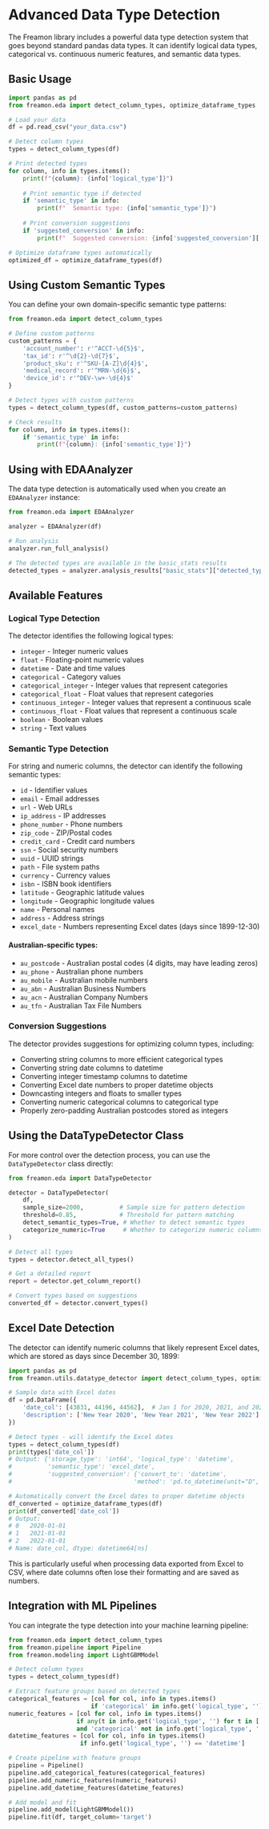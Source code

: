 # Advanced Data Type Detection

The Freamon library includes a powerful data type detection system that goes beyond standard pandas data types. It can identify logical data types, categorical vs. continuous numeric features, and semantic data types.

## Basic Usage

```python
import pandas as pd
from freamon.eda import detect_column_types, optimize_dataframe_types

# Load your data
df = pd.read_csv("your_data.csv")

# Detect column types
types = detect_column_types(df)

# Print detected types
for column, info in types.items():
    print(f"{column}: {info['logical_type']}")
    
    # Print semantic type if detected
    if 'semantic_type' in info:
        print(f"  Semantic type: {info['semantic_type']}")
        
    # Print conversion suggestions
    if 'suggested_conversion' in info:
        print(f"  Suggested conversion: {info['suggested_conversion']['convert_to']}")

# Optimize dataframe types automatically
optimized_df = optimize_dataframe_types(df)
```

## Using Custom Semantic Types

You can define your own domain-specific semantic type patterns:

```python
from freamon.eda import detect_column_types

# Define custom patterns
custom_patterns = {
    'account_number': r'^ACCT-\d{5}$',
    'tax_id': r'^\d{2}-\d{7}$',
    'product_sku': r'^SKU-[A-Z]\d{4}$',
    'medical_record': r'^MRN-\d{6}$',
    'device_id': r'^DEV-\w+-\d{4}$'
}

# Detect types with custom patterns
types = detect_column_types(df, custom_patterns=custom_patterns)

# Check results
for column, info in types.items():
    if 'semantic_type' in info:
        print(f"{column}: {info['semantic_type']}")
```

## Using with EDAAnalyzer

The data type detection is automatically used when you create an `EDAAnalyzer` instance:

```python
from freamon.eda import EDAAnalyzer

analyzer = EDAAnalyzer(df)

# Run analysis
analyzer.run_full_analysis()

# The detected types are available in the basic_stats results
detected_types = analyzer.analysis_results["basic_stats"]["detected_types"]
```

## Available Features

### Logical Type Detection

The detector identifies the following logical types:

- `integer` - Integer numeric values
- `float` - Floating-point numeric values
- `datetime` - Date and time values
- `categorical` - Category values
- `categorical_integer` - Integer values that represent categories
- `categorical_float` - Float values that represent categories
- `continuous_integer` - Integer values that represent a continuous scale
- `continuous_float` - Float values that represent a continuous scale
- `boolean` - Boolean values
- `string` - Text values

### Semantic Type Detection

For string and numeric columns, the detector can identify the following semantic types:

- `id` - Identifier values
- `email` - Email addresses
- `url` - Web URLs
- `ip_address` - IP addresses
- `phone_number` - Phone numbers
- `zip_code` - ZIP/Postal codes
- `credit_card` - Credit card numbers
- `ssn` - Social security numbers
- `uuid` - UUID strings
- `path` - File system paths
- `currency` - Currency values
- `isbn` - ISBN book identifiers
- `latitude` - Geographic latitude values
- `longitude` - Geographic longitude values
- `name` - Personal names
- `address` - Address strings
- `excel_date` - Numbers representing Excel dates (days since 1899-12-30)

#### Australian-specific types:
- `au_postcode` - Australian postal codes (4 digits, may have leading zeros)
- `au_phone` - Australian phone numbers
- `au_mobile` - Australian mobile numbers  
- `au_abn` - Australian Business Numbers
- `au_acn` - Australian Company Numbers
- `au_tfn` - Australian Tax File Numbers

### Conversion Suggestions

The detector provides suggestions for optimizing column types, including:

- Converting string columns to more efficient categorical types
- Converting string date columns to datetime
- Converting integer timestamp columns to datetime
- Converting Excel date numbers to proper datetime objects
- Downcasting integers and floats to smaller types
- Converting numeric categorical columns to categorical type
- Properly zero-padding Australian postcodes stored as integers

## Using the DataTypeDetector Class

For more control over the detection process, you can use the `DataTypeDetector` class directly:

```python
from freamon.eda import DataTypeDetector

detector = DataTypeDetector(
    df,
    sample_size=2000,          # Sample size for pattern detection
    threshold=0.85,            # Threshold for pattern matching
    detect_semantic_types=True, # Whether to detect semantic types
    categorize_numeric=True     # Whether to categorize numeric columns
)

# Detect all types
types = detector.detect_all_types()

# Get a detailed report
report = detector.get_column_report()

# Convert types based on suggestions
converted_df = detector.convert_types()
```

## Excel Date Detection

The detector can identify numeric columns that likely represent Excel dates, which are stored as days since December 30, 1899:

```python
import pandas as pd
from freamon.utils.datatype_detector import detect_column_types, optimize_dataframe_types

# Sample data with Excel dates
df = pd.DataFrame({
    'date_col': [43831, 44196, 44562],  # Jan 1 for 2020, 2021, and 2022
    'description': ['New Year 2020', 'New Year 2021', 'New Year 2022']
})

# Detect types - will identify the Excel dates
types = detect_column_types(df)
print(types['date_col'])
# Output: {'storage_type': 'int64', 'logical_type': 'datetime', 
#          'semantic_type': 'excel_date', 
#          'suggested_conversion': {'convert_to': 'datetime', 
#                                  'method': 'pd.to_datetime(unit="D", origin="1899-12-30")'}}

# Automatically convert the Excel dates to proper datetime objects
df_converted = optimize_dataframe_types(df)
print(df_converted['date_col'])
# Output: 
# 0   2020-01-01
# 1   2021-01-01
# 2   2022-01-01
# Name: date_col, dtype: datetime64[ns]
```

This is particularly useful when processing data exported from Excel to CSV, where date columns often lose their formatting and are saved as numbers.

## Integration with ML Pipelines

You can integrate the type detection into your machine learning pipeline:

```python
from freamon.eda import detect_column_types
from freamon.pipeline import Pipeline
from freamon.modeling import LightGBMModel

# Detect column types
types = detect_column_types(df)

# Extract feature groups based on detected types
categorical_features = [col for col, info in types.items() 
                       if 'categorical' in info.get('logical_type', '')]
numeric_features = [col for col, info in types.items() 
                   if any(t in info.get('logical_type', '') for t in ['continuous', 'float', 'integer']) 
                   and 'categorical' not in info.get('logical_type', '')]
datetime_features = [col for col, info in types.items() 
                    if info.get('logical_type', '') == 'datetime']

# Create pipeline with feature groups
pipeline = Pipeline()
pipeline.add_categorical_features(categorical_features)
pipeline.add_numeric_features(numeric_features)
pipeline.add_datetime_features(datetime_features)

# Add model and fit
pipeline.add_model(LightGBMModel())
pipeline.fit(df, target_column='target')
```